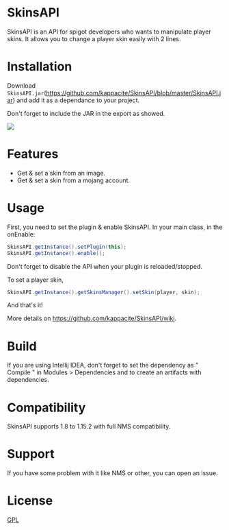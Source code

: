 # SkinsAPI
SkinsAPI is an API for spigot developers who wants to manipulate player skins.
It allows you to change a player skin easily with 2 lines.

# Installation
Download ``SkinsAPI.jar``(https://github.com/kappacite/SkinsAPI/blob/master/SkinsAPI.jar) and add it as a dependance to your project.

Don't forget to include the JAR in the export as showed.

![](https://i.imgur.com/uRvdQt5.png)

# Features

 * Get & set a skin from an image.
 * Get & set a skin from a mojang account.

# Usage
First, you need to set the plugin & enable SkinsAPI.
In your main class, in the onEnable:
```java
SkinsAPI.getInstance().setPlugin(this);
SkinsAPI.getInstance().enable();
```

Don't forget to disable the API when your plugin is reloaded/stopped.

To set a player skin,
```java
SkinsAPI.getInstance().getSkinsManager().setSkin(player, skin);
```
And that's it!

More details on https://github.com/kappacite/SkinsAPI/wiki.

# Build
If you are using Intellij IDEA, don't forget to set the dependency as " Compile " in Modules > Dependencies and to create an artifacts with dependencies.

# Compatibility
SkinsAPI supports 1.8 to 1.15.2 with full NMS compatibility.

# Support
If you have some problem with it like NMS or other, you can open an issue.
 
# License
[GPL](https://www.gnu.org/licenses/licenses.fr.html)


